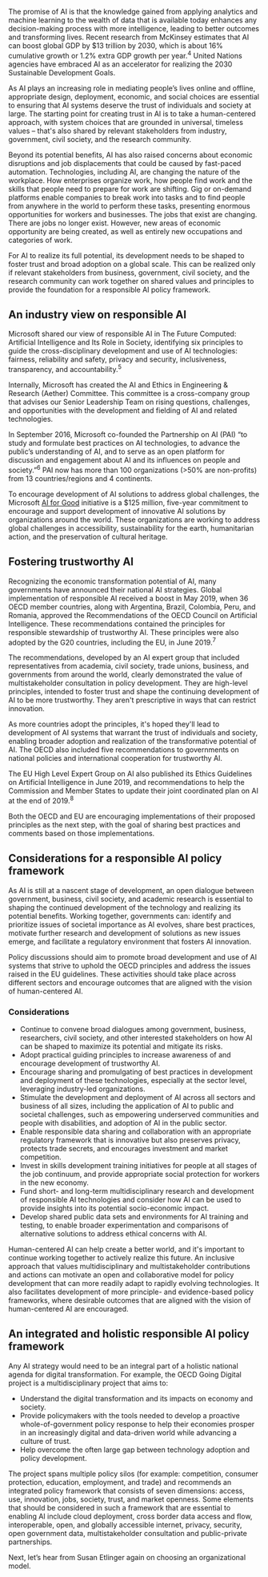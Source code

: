 The promise of AI is that the knowledge gained from applying analytics and machine learning to the wealth of data that is available today enhances any decision-making process with more intelligence, leading to better outcomes and transforming lives. Recent research from McKinsey estimates that AI can boost global GDP by $13 trillion by 2030, which is about 16% cumulative growth or 1.2% extra GDP growth per year.<sup>4</sup> United Nations agencies have embraced AI as an accelerator for realizing the 2030 Sustainable Development Goals.

As AI plays an increasing role in mediating people’s lives online and offline, appropriate design, deployment, economic, and social choices are essential to ensuring that AI systems deserve the trust of individuals and society at large. The starting point for creating trust in AI is to take a human-centered approach, with system choices that are grounded in universal, timeless values – that's also shared by relevant stakeholders from industry, government, civil society, and the research community.

Beyond its potential benefits, AI has also raised concerns about economic disruptions and job displacements that could be caused by fast-paced automation. Technologies, including AI, are changing the nature of the workplace. How enterprises organize work, how people find work and the skills that people need to prepare for work are shifting. Gig or on-demand platforms enable companies to break work into tasks and to find people from anywhere in the world to perform these tasks, presenting enormous opportunities for workers and businesses. The jobs that exist are changing. There are jobs no longer exist. However, new areas of economic opportunity are being created, as well as entirely new occupations and categories of work.

For AI to realize its full potential, its development needs to be shaped to foster trust and broad adoption on a global scale. This can be realized only if relevant stakeholders from business, government, civil society, and the research community can work together on shared values and principles to provide the foundation for a responsible AI policy framework.

## An industry view on responsible AI

Microsoft shared our view of responsible AI in The Future Computed: Artificial Intelligence and Its Role in Society, identifying six principles to guide the cross-disciplinary development and use of AI technologies: fairness, reliability and safety, privacy and security, inclusiveness, transparency, and accountability.<sup>5</sup>

Internally, Microsoft has created the AI and Ethics in Engineering & Research (Aether) Committee. This committee is a cross-company group that advises our Senior Leadership Team on rising questions, challenges, and opportunities with the development and fielding of AI and related technologies.

In September 2016, Microsoft co-founded the Partnership on AI (PAI) “to study and formulate best practices on AI technologies, to advance the public’s understanding of AI, and to serve as an open platform for discussion and engagement about AI and its influences on people and society.”<sup>6</sup> PAI now has more than 100 organizations (>50% are non-profits) from 13 countries/regions and 4 continents.

To encourage development of AI solutions to address global challenges, the Microsoft [AI for Good](https://www.microsoft.com/ai/ai-for-good) initiative is a $125 million, five-year commitment to encourage and support development of innovative AI solutions by organizations around the world. These organizations are working to address global challenges in accessibility, sustainability for the earth, humanitarian action, and the preservation of cultural heritage.

## Fostering trustworthy AI

Recognizing the economic transformation potential of AI, many governments have announced their national AI strategies. Global implementation of responsible AI received a boost in May 2019, when 36 OECD member countries, along with Argentina, Brazil, Colombia, Peru, and Romania, approved the Recommendations of the OECD Council on Artificial Intelligence. These recommendations contained the principles for responsible stewardship of trustworthy AI. These principles were also adopted by the G20 countries, including the EU, in June 2019.<sup>7</sup>

The recommendations, developed by an AI expert group that included representatives from academia, civil society, trade unions, business, and governments from around the world, clearly demonstrated the value of multistakeholder consultation in policy development. They are high-level principles, intended to foster trust and shape the continuing development of AI to be more trustworthy. They aren't prescriptive in ways that can restrict innovation.

As more countries adopt the principles, it's hoped they'll lead to development of AI systems that warrant the trust of individuals and society, enabling broader adoption and realization of the transformative potential of AI. The OECD also included five recommendations to governments on national policies and international cooperation for trustworthy AI.

The EU High Level Expert Group on AI also published its Ethics Guidelines on Artificial Intelligence in June 2019, and recommendations to help the Commission and Member States to update their joint coordinated plan on AI at the end of 2019.<sup>8</sup>

Both the OECD and EU are encouraging implementations of their proposed principles as the next step, with the goal of sharing best practices and comments based on those implementations.

## Considerations for a responsible AI policy framework

As AI is still at a nascent stage of development, an open dialogue between government, business, civil society, and academic research is essential to shaping the continued development of the technology and realizing its potential benefits. Working together, governments can: identify and prioritize issues of societal importance as AI evolves, share best practices, motivate further research and development of solutions as new issues emerge, and facilitate a regulatory environment that fosters AI innovation.

Policy discussions should aim to promote broad development and use of AI systems that strive to uphold the OECD principles and address the issues raised in the EU guidelines.  These activities should take place across different sectors and encourage outcomes that are aligned with the vision of human-centered AI.

### Considerations

* Continue to convene broad dialogues among government, business, researchers, civil society, and other interested stakeholders on how AI can be shaped to maximize its potential and mitigate its risks.
* Adopt practical guiding principles to increase awareness of and encourage development of trustworthy AI.
* Encourage sharing and promulgating of best practices in development and deployment of these technologies, especially at the sector level, leveraging industry-led organizations.
* Stimulate the development and deployment of AI across all sectors and business of all sizes, including the application of AI to public and societal challenges, such as empowering underserved communities and people with disabilities, and adoption of AI in the public sector.
* Enable responsible data sharing and collaboration with an appropriate regulatory framework that is innovative but also preserves privacy, protects trade secrets, and encourages investment and market competition.
* Invest in skills development training initiatives for people at all stages of the job continuum, and provide appropriate social protection for workers in the new economy.
* Fund short- and long-term multidisciplinary research and development of responsible AI technologies and consider how AI can be used to provide insights into its potential socio-economic impact.  
* Develop shared public data sets and environments for AI training and testing, to enable broader experimentation and comparisons of alternative solutions to address ethical concerns with AI.

Human-centered AI can help create a better world, and it's important to continue working together to actively realize this future. An inclusive approach that values multidisciplinary and multistakeholder contributions and actions can motivate an open and collaborative model for policy development that can more readily adapt to rapidly evolving technologies. It also facilitates development of more principle- and evidence-based policy frameworks, where desirable outcomes that are aligned with the vision of human-centered AI are encouraged.

## An integrated and holistic responsible AI policy framework

Any AI strategy would need to be an integral part of a holistic national agenda for digital transformation. For example, the OECD Going Digital project is a multidisciplinary project that aims to:

* Understand the digital transformation and its impacts on economy and society.
* Provide policymakers with the tools needed to develop a proactive whole-of-government policy response to help their economies prosper in an increasingly digital and data-driven world while advancing a culture of trust.
* Help overcome the often large gap between technology adoption and policy development.

The project spans multiple policy silos (for example: competition, consumer protection, education, employment, and trade) and recommends an integrated policy framework that consists of seven dimensions: access, use, innovation, jobs, society, trust, and market openness. Some elements that should be considered in such a framework that are essential to enabling AI include cloud deployment, cross border data access and flow, interoperable, open, and globally accessible internet, privacy, security, open government data, multistakeholder consultation and public-private partnerships.

Next, let’s hear from Susan Etlinger again on choosing an organizational model.
